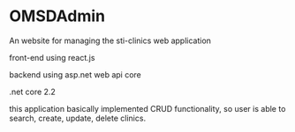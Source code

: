 # OMSDAdmin
An website for managing the sti-clinics web application 

<p>front-end using react.js </p>
<p>backend using asp.net web api core</p> 
<p>.net core 2.2</p>

this application basically implemented CRUD functionality, so user is able to search, create, update, delete clinics. 
